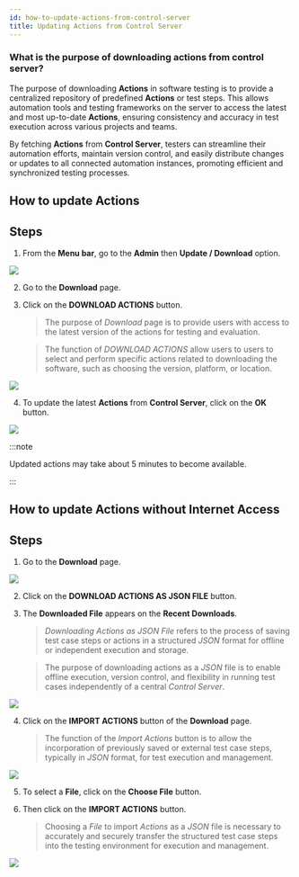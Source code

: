 ```yaml
---
id: how-to-update-actions-from-control-server
title: Updating Actions from Control Server
---
```


### What is the purpose of downloading actions from control server?

The purpose of downloading **Actions** in software testing is to provide a centralized repository of predefined **Actions** or test steps. This allows automation tools and testing frameworks on the server to access the latest and most up-to-date **Actions**, ensuring consistency and accuracy in test execution across various projects and teams.

By fetching **Actions** from **Control Server**, testers can streamline their automation efforts, maintain version control, and easily distribute changes or updates to all connected automation instances, promoting efficient and synchronized testing processes.

## **How to update Actions**

## Steps

1. From the **Menu bar**, go to the **Admin** then **Update / Download** option.

![](/img/how-tos/how-to-update-actions-from-control-server/admin-download.png)

2. Go to the **Download** page.
3. Click on the **DOWNLOAD ACTIONS** button.
   > The purpose of *Download* page is to provide users with access to the latest version of the actions for testing and evaluation.

   > The function of *DOWNLOAD ACTIONS* allow users to users to select and perform specific actions related to downloading the software, such as choosing the version, platform, or location.

![](/img/how-tos/how-to-update-actions-from-control-server/download-actions.png)

4. To update the latest **Actions** from **Control Server**, click on the **OK** button.

![](/img/how-tos/how-to-update-actions-from-control-server/control-server.png)

:::note

Updated actions may take about 5 minutes to become available. 

:::

## **How to update Actions without Internet Access**

## Steps

1. Go to the **Download** page.

![](/img/how-tos/how-to-update-actions-from-control-server/download-page.png)

2. Click on the **DOWNLOAD ACTIONS AS JSON FILE** button.
3. The **Downloaded File** appears on the **Recent Downloads**.
   > *Downloading Actions as JSON File* refers to the process of saving test case steps or actions in a structured *JSON* format for offline or independent execution and storage.
   
   > The purpose of downloading actions as a *JSON* file is to enable offline execution, version control, and flexibility in running test cases independently of a central *Control Server*.

![](/img/how-tos/how-to-update-actions-from-control-server/recent-downloads.png)

4. Click on the **IMPORT ACTIONS** button of the **Download** page.
   > The function of the *Import Actions* button is to allow the incorporation of previously saved or external test case steps, typically in *JSON* format, for test execution and management.

![](/img/how-tos/how-to-update-actions-from-control-server/import-actions.png)

5. To select a **File**, click on the **Choose File** button.

6. Then click on the **IMPORT ACTIONS** button.
   > Choosing a *File* to import *Actions* as a *JSON* file is necessary to accurately and securely transfer the structured test case steps into the testing environment for execution and management.

![](/img/how-tos/how-to-update-actions-from-control-server/choose-file.png)